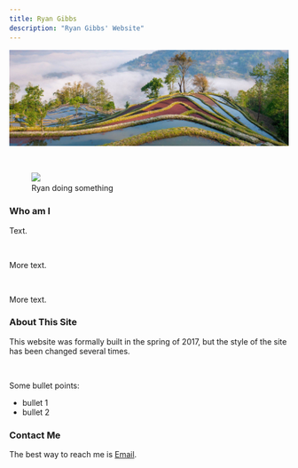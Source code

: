 ```yaml
---
title: Ryan Gibbs
description: "Ryan Gibbs' Website"
---
```


![](/images/banner.jpg)

<br />

<div class = "titled-image">
<figure class = "titled-image">
    <img src = "{{ site.url }}/images/RyanSomething.jpg">
    <figcaption>Ryan doing something</figcaption>
</figure>
</div>


### Who am I

Text. 

<br />

More text.

<br />

More text.


### About This Site

This website was formally built in the spring of 2017, but the style of the site has been changed several times. 

<br />

Some bullet points:
* bullet 1
* bullet 2

### Contact Me

The best way to reach me is [Email](mailto:rgibbs@g.hmc.edu).

